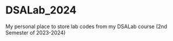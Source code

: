 # DSALab_2024
My personal place to store lab codes from my DSALab course (2nd Semester of 2023-2024)
